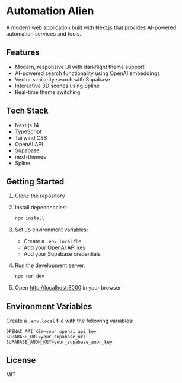 # Automation Alien

A modern web application built with Next.js that provides AI-powered automation services and tools.

## Features

- Modern, responsive UI with dark/light theme support
- AI-powered search functionality using OpenAI embeddings
- Vector similarity search with Supabase
- Interactive 3D scenes using Spline
- Real-time theme switching

## Tech Stack

- Next.js 14
- TypeScript
- Tailwind CSS
- OpenAI API
- Supabase
- next-themes
- Spline

## Getting Started

1. Clone the repository
2. Install dependencies:
   ```bash
   npm install
   ```
3. Set up environment variables:
   - Create a `.env.local` file
   - Add your OpenAI API key
   - Add your Supabase credentials

4. Run the development server:
   ```bash
   npm run dev
   ```

5. Open [http://localhost:3000](http://localhost:3000) in your browser

## Environment Variables

Create a `.env.local` file with the following variables:

```env
OPENAI_API_KEY=your_openai_api_key
SUPABASE_URL=your_supabase_url
SUPABASE_ANON_KEY=your_supabase_anon_key
```

## License

MIT 
